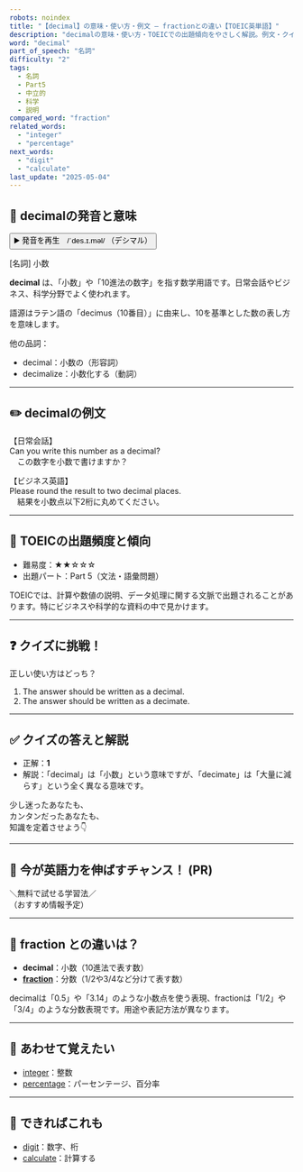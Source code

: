 ```yaml
---
robots: noindex
title: "【decimal】の意味・使い方・例文 ― fractionとの違い【TOEIC英単語】"
description: "decimalの意味・使い方・TOEICでの出題傾向をやさしく解説。例文・クイズ付きでfractionとの違いもわかりやすく学べます。"
word: "decimal"
part_of_speech: "名詞"
difficulty: "2"
tags:
  - 名詞
  - Part5
  - 中立的
  - 科学
  - 説明
compared_word: "fraction"
related_words:
  - "integer"
  - "percentage"
next_words:
  - "digit"
  - "calculate"
last_update: "2025-05-04"
---
```


## 🔰 decimalの発音と意味

<button class="play-audio" onclick="playTTS('decimal')">
  <span class="play-audio-main">
    ▶️ 発音を再生　/ˈdes.ɪ.məl/
  </span>
  <span class="play-audio-sub">
    （デシマル）
  </span>
</button>

[名詞] 小数

**decimal** は、「小数」や「10進法の数字」を指す数学用語です。日常会話やビジネス、科学分野でよく使われます。

語源はラテン語の「decimus（10番目）」に由来し、10を基準とした数の表し方を意味します。

他の品詞：  
- decimal：小数の（形容詞）
- decimalize：小数化する（動詞）

---

## ✏️ decimalの例文

【日常会話】  
Can you write this number as a decimal?  
　この数字を小数で書けますか？

【ビジネス英語】  
Please round the result to two decimal places.  
　結果を小数点以下2桁に丸めてください。

---

## 🎯 TOEICの出題頻度と傾向

- 難易度：★★☆☆☆
- 出題パート：Part 5（文法・語彙問題）

TOEICでは、計算や数値の説明、データ処理に関する文脈で出題されることがあります。特にビジネスや科学的な資料の中で見かけます。

---

## ❓ クイズに挑戦！

正しい使い方はどっち？

1. The answer should be written as a decimal.  
2. The answer should be written as a decimate.

---

## ✅ クイズの答えと解説

- 正解：**1**
- 解説：「decimal」は「小数」という意味ですが、「decimate」は「大量に減らす」という全く異なる意味です。

少し迷ったあなたも、  
カンタンだったあなたも、  
知識を定着させよう👇️

---

## 🚀 今が英語力を伸ばすチャンス！ (PR)

<div class="info-center">
＼無料で試せる学習法／<br>  
（おすすめ情報予定）
</div>

---

## 🤔  fraction との違いは？

- **decimal**：小数（10進法で表す数）
- **[fraction](/word/fraction)**：分数（1/2や3/4など分けて表す数）

decimalは「0.5」や「3.14」のような小数点を使う表現、fractionは「1/2」や「3/4」のような分数表現です。用途や表記方法が異なります。

---

## 🧩 あわせて覚えたい

- [integer](/word/integer)：整数
- [percentage](/word/percentage)：パーセンテージ、百分率

---

## 📖 できればこれも

- [digit](/word/digit)：数字、桁
- [calculate](/word/calculate)：計算する

<!-- cvid: aid10_bid02 -->
